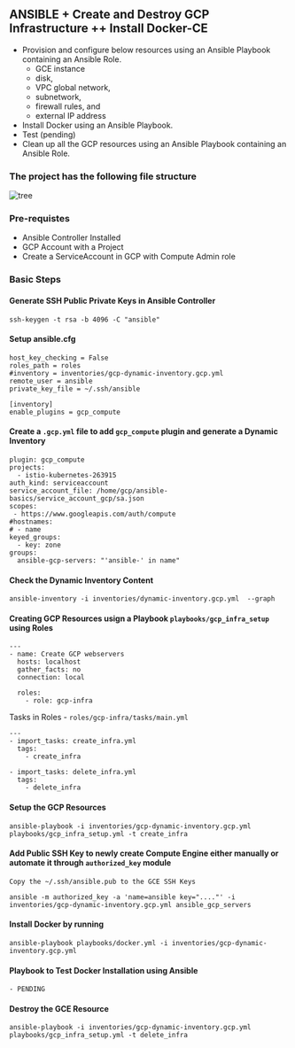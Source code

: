 ## ANSIBLE + Create and Destroy GCP Infrastructure  ++  Install Docker-CE

- Provision and configure below resources using an Ansible Playbook containing an Ansible Role.
  - GCE instance
  - disk, 
  - VPC global network, 
  - subnetwork, 
  - firewall rules, and 
  - external IP address
- Install Docker using an Ansible Playbook.
- Test (pending)
- Clean up all the GCP resources using an Ansible Playbook containing an Ansible Role.

### The project has the following file structure

![tree](https://user-images.githubusercontent.com/28925814/92947616-d9c2e180-f475-11ea-8979-4a33c8c91f92.png)

### Pre-requistes
- Ansible Controller Installed
- GCP Account with a Project
- Create a ServiceAccount in GCP with Compute Admin role

### Basic Steps

#### Generate SSH Public Private Keys in Ansible Controller
```ssh-keygen -t rsa -b 4096 -C "ansible"```

#### Setup ansible.cfg
```[defaults]
host_key_checking = False
roles_path = roles
#inventory = inventories/gcp-dynamic-inventory.gcp.yml
remote_user = ansible
private_key_file = ~/.ssh/ansible

[inventory]
enable_plugins = gcp_compute
```

#### Create a `.gcp.yml` file to add `gcp_compute` plugin and generate a Dynamic Inventory
```
plugin: gcp_compute
projects:
  - istio-kubernetes-263915
auth_kind: serviceaccount
service_account_file: /home/gcp/ansible-basics/service_account_gcp/sa.json
scopes:
 - https://www.googleapis.com/auth/compute
#hostnames:
# - name
keyed_groups:
  - key: zone
groups:
  ansible-gcp-servers: "'ansible-' in name"
```

#### Check the Dynamic Inventory Content
`ansible-inventory -i inventories/dynamic-inventory.gcp.yml  --graph`

#### Creating GCP Resources usign a Playbook `playbooks/gcp_infra_setup` using Roles
```
---
- name: Create GCP webservers
  hosts: localhost
  gather_facts: no
  connection: local

  roles:
    - role: gcp-infra
```

Tasks in Roles - `roles/gcp-infra/tasks/main.yml`
```
---
- import_tasks: create_infra.yml
  tags:
    - create_infra

- import_tasks: delete_infra.yml
  tags:
    - delete_infra
```

#### Setup the GCP Resources 
`ansible-playbook -i inventories/gcp-dynamic-inventory.gcp.yml playbooks/gcp_infra_setup.yml -t create_infra`

#### Add Public SSH Key to newly create Compute Engine either manually or automate it through `authorized_key` module
`Copy the ~/.ssh/ansible.pub to the GCE SSH Keys`

`ansible -m authorized_key -a 'name=ansible key="...."' -i inventories/gcp-dynamic-inventory.gcp.yml ansible_gcp_servers`

#### Install Docker by running
`ansible-playbook playbooks/docker.yml -i inventories/gcp-dynamic-inventory.gcp.yml`

#### Playbook to Test Docker Installation using Ansible 
`- PENDING`

#### Destroy the GCE Resource 
`ansible-playbook -i inventories/gcp-dynamic-inventory.gcp.yml playbooks/gcp_infra_setup.yml -t delete_infra`

